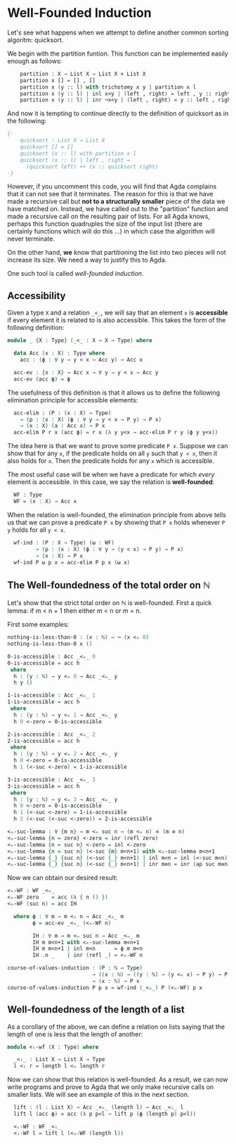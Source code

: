 <!--
```agda
{-# OPTIONS --without-K --safe #-}

module well-founded where

open import prelude
open import decidability
open import natural-numbers-functions
open import List-functions
open import strict-total-order

```
-->

# Well-Founded Induction

Let's see what happens when we attempt to define another common
sorting algoritm: quicksort.

<!--
```agda
module _ (X : Type) (τ : StrictTotalOrder X) where
  open StrictTotalOrder τ
  private
```
-->

We begin with the partition funtion. This function can be implemented
easily enough as follows:

```agda
    partition : X → List X → List X × List X
    partition x [] = [] , []
    partition x (y :: l) with trichotomy x y | partition x l
    partition x (y :: l) | inl x<y | (left , right) = left , y :: right
    partition x (y :: l) | inr ¬x<y | (left , right) = y :: left , right
```

And now it is tempting to continue directly to the definition of
quicksort as in the following:

```agda
{-
    quicksort : List X → List X
    quicksort [] = []
    quicksort (x :: l) with partition x l
    quicksort (x :: l) | left , right =
      (quicksort left) ++ (x :: quicksort right)
-}
```

However, if you uncomment this code, you will find that Agda complains
that it can not see that it terminates.  The reason for this is that
we have made a recursive call but **not to a structurally smaller**
piece of the data we have matched on.  Instead, we have called out to
the "partition" function and made a recursive call on the resulting
pair of lists.  For all Agda knows, perhaps this function quadruples
the size of the input list (there are certainly functions which will
do this ...) in which case the algorithm will never terminate.

On the other hand, **we** know that partitioning the list into two pieces
will not increase its size.  We need a way to justify this to Agda.

One such tool is called *well-founded induction*.

## Accessibility

Given a type `X` and a relation `_<_`, we will say that an element `x`
is **accessible** if every element it is related to is also
accessible.  This takes the form of the following definition:

```agda
module _ {X : Type} (_<_ : X → X → Type) where

  data Acc (x : X) : Type where
    acc : (ϕ : ∀ y → y < x → Acc y) → Acc x

  acc-ev : {x : X} → Acc x → ∀ y → y < x → Acc y
  acc-ev (acc ϕ) = ϕ
```

The usefulness of this definition is that it allows us to define the following
elimination principle for accessible elements:

```agda
  acc-elim : (P : (x : X) → Type)
    → (p : (x : X) (ϕ : ∀ y → y < x → P y) → P x)
    → (x : X) (a : Acc x) → P x
  acc-elim P r x (acc ϕ) = r x (λ y y<x → acc-elim P r y (ϕ y y<x))
```

The idea here is that we want to prove some predicate `P x`.  Suppose
we can show that for any `x`, if the predicate holds on all `y` such
that `y < x`, then it also holds for `x`.  Then the predicate holds
for any `x` which is accessible.

The most useful case will be when we have a predicate for which *every*
element is accessible.  In this case, we say the relation is **well-founded**:

```agda
  WF : Type
  WF = (x : X) → Acc x
```

When the relation is well-founded, the elimination principle from above tells
us that we can prove a predicate `P x` by showing that `P x` holds whenever
`P y` holds for all `y < x`.

```agda
  wf-ind : (P : X → Type) (ω : WF)
         → (p : (x : X) (ϕ : ∀ y → (y < x) → P y) → P x)
         → (x : X) → P x
  wf-ind P ω p x = acc-elim P p x (ω x)
```
## The Well-foundedness of the total order on ℕ

Let's show that the strict total order on ℕ is well-founded.  First a
quick lemma: if m < n + 1 then either m < n or m = n.

First some examples:

```agda
nothing-is-less-than-0 : (x : ℕ) → ¬ (x <ₙ 0)
nothing-is-less-than-0 x ()

0-is-accessible : Acc _<ₙ_ 0
0-is-accessible = acc h
 where
  h : (y : ℕ) → y <ₙ 0 → Acc _<ₙ_ y
  h y ()

1-is-accessible : Acc _<ₙ_ 1
1-is-accessible = acc h
 where
  h : (y : ℕ) → y <ₙ 1 → Acc _<ₙ_ y
  h 0 <-zero = 0-is-accessible

2-is-accessible : Acc _<ₙ_ 2
2-is-accessible = acc h
 where
  h : (y : ℕ) → y <ₙ 2 → Acc _<ₙ_ y
  h 0 <-zero = 0-is-accessible
  h 1 (<-suc <-zero) = 1-is-accessible

3-is-accessible : Acc _<ₙ_ 3
3-is-accessible = acc h
 where
  h : (y : ℕ) → y <ₙ 3 → Acc _<ₙ_ y
  h 0 <-zero = 0-is-accessible
  h 1 (<-suc <-zero) = 1-is-accessible
  h 2 (<-suc (<-suc <-zero)) = 2-is-accessible
```


```agda
<ₙ-suc-lemma : ∀ {m n} → m <ₙ suc n → (m <ₙ n) ∔ (m ≡ n)
<ₙ-suc-lemma {n = zero} <-zero = inr (refl zero)
<ₙ-suc-lemma {n = suc n} <-zero = inl <-zero
<ₙ-suc-lemma {n = suc n} (<-suc {m} m<n+1) with <ₙ-suc-lemma m<n+1
<ₙ-suc-lemma {_} {suc n} (<-suc {_} m<n+1) | inl m<n = inl (<-suc m<n)
<ₙ-suc-lemma {_} {suc n} (<-suc {_} m<n+1) | inr m≡n = inr (ap suc m≡n)
```

Now we can obtain our desired result:

```agda
<ₙ-WF : WF _<ₙ_
<ₙ-WF zero    = acc (λ { n () })
<ₙ-WF (suc n) = acc IH

  where ϕ : ∀ m → m <ₙ n → Acc _<ₙ_ m
        ϕ = acc-ev _<ₙ_ (<ₙ-WF n)

        IH : ∀ m → m <ₙ suc n → Acc _<ₙ_ m
        IH m m<n+1 with <ₙ-suc-lemma m<n+1
        IH m m<n+1 | inl m<n      = ϕ m m<n
        IH .n _    | inr (refl _) = <ₙ-WF n

course-of-values-induction : (P : ℕ → Type)
                           → ((x : ℕ) → ((y : ℕ) → (y <ₙ x) → P y) → P x)
                           → (x : ℕ) → P x
course-of-values-induction P p x = wf-ind (_<ₙ_) P (<ₙ-WF) p x
```

## Well-foundedness of the length of a list

As a corollary of the above, we can define a relation on lists
saying that the length of one is less that the length of another:
```agda
module <ₗ-wf (X : Type) where

  _<ₗ_ : List X → List X → Type
  l <ₗ r = length l <ₙ length r
```

Now we can show that this relation is well-founded.  As a result, we
can now write programs and prove to Agda that we only make recursive
calls on smaller lists.  We will see an example of this in the next
section.

```agda
  lift : (l : List X) → Acc _<ₙ_ (length l) → Acc _<ₗ_ l
  lift l (acc ϕ) = acc (λ p p<l → lift p (ϕ (length p) p<l))

  <ₗ-WF : WF _<ₗ_
  <ₗ-WF l = lift l (<ₙ-WF (length l))
```
